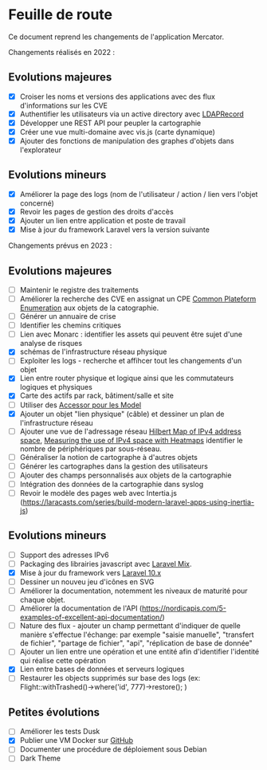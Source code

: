 # Feuille de route

Ce document reprend les changements de l'application Mercator.

Changements réalisés en 2022 :

## Evolutions majeures

- [x] Croiser les noms et versions des applications avec des flux d'informations sur les CVE
- [x] Authentifier les utilisateurs via un active directory avec [LDAPRecord](https://ldaprecord.com/)
- [x] Développer une REST API pour peupler la cartographie
- [x] Créer une vue multi-domaine avec vis.js (carte dynamique)
- [x] Ajouter des fonctions de manipulation des graphes d'objets dans l'explorateur

## Evolutions mineurs
- [x] Améliorer la page des logs (nom de l'utilisateur / action / lien vers l'objet concerné)
- [x] Revoir les pages de gestion des droits d'accès
- [x] Ajouter un lien entre application et poste de travail
- [x] Mise à jour du framework Laravel vers la version suivante

Changements prévus en 2023 :

## Evolutions majeures

- [ ] Maintenir le registre des traitements
- [ ] Améliorer la recherche des CVE en assignat un CPE [Common Plateform Enumeration](https://nvd.nist.gov/products/cpe) aux objets de la catographie.
- [ ] Générer un annuaire de crise
- [ ] Identifier les chemins critiques
- [ ] Lien avec Monarc : identifier les assets qui peuvent être sujet d'une analyse de risques 
- [x] schémas de l'infrastructure réseau physique
- [ ] Exploiter les logs - recherche et affihcer tout les changements d'un objet
- [x] Lien entre router physique et logique ainsi que les commutateurs logiques et physiques 
- [x] Carte des actifs par rack, bâtiment/salle et site
- [ ] Utiliser des [Accessor pour les Model](https://laravel.com/docs/9.x/eloquent-mutators#defining-a-mutator)
- [x] Ajouter un objet "lien physique" (câble) et dessiner un plan de l'infrastructure réseau
- [ ] Ajouter une vue de l'adressage réseau [Hilbert Map of IPv4 address space](https://bl.ocks.org/vasturiano/8aceecba58f115c81853879a691fd94f), [Measuring the use of IPv4 space with Heatmaps](https://www.caida.org/archive/arin-heatmaps/) identifier le nombre de périphériques par sous-réseau.
- [ ] Généraliser la notion de cartographe à d'autres objets
- [ ] Générer les cartographes dans la gestion des utilisateurs
- [ ] Ajouter des champs personnalisés aux objets de la cartographie
- [ ] Intégration des données de la cartographie dans syslog
- [ ] Revoir le modèle des pages web avec Intertia.js (https://laracasts.com/series/build-modern-laravel-apps-using-inertia-js)

## Evolutions mineurs

- [ ] Support des adresses IPv6
- [ ] Packaging des librairies javascript avec [Laravel Mix](https://laravel-mix.com/).
- [x] Mise à jour du framework vers [Laravel 10.x](https://laravel.com/docs/10.x)
- [ ] Dessiner un nouveu jeu d'icônes en SVG
- [ ] Améliorer la documentation, notemment les niveaux de maturité pour chaque objet.
- [ ] Améliorer la documentation de l'API (https://nordicapis.com/5-examples-of-excellent-api-documentation/)
- [ ] Nature des flux - ajouter un champ permettant d'indiquer de quelle manière s'effectue l'échange: par exemple "saisie manuelle", "transfert de fichier", "partage de fichier", "api", "réplication de base de donnée"
- [ ] Ajouter un lien entre une opération et une entité afin d'identifier l'identité qui réalise cette opération
- [x] Lien entre bases de données et serveurs logiques
- [ ] Restaurer les objects supprimés sur base des logs (ex: Flight::withTrashed()->where('id', 777)->restore(); )

## Petites évolutions

- [ ] Améliorer les tests Dusk
- [x] Publier une VM Docker sur [GitHub](https://ghcr.io)
- [ ] Documenter une procédure de déploiement sous Debian
- [ ] Dark Theme
